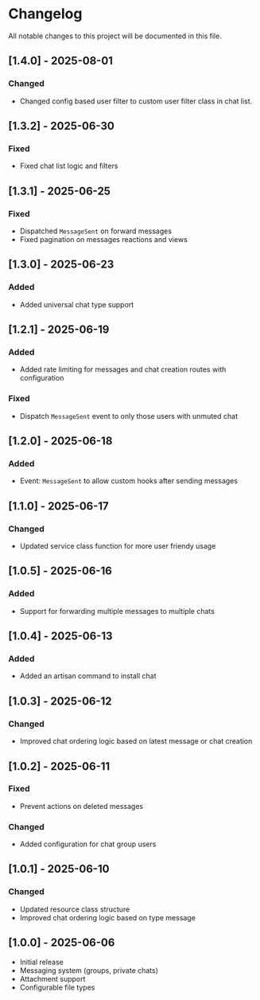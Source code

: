 # Changelog

All notable changes to this project will be documented in this file.

## [1.4.0] - 2025-08-01
### Changed
- Changed config based user filter to custom user filter class in chat list.

## [1.3.2] - 2025-06-30
### Fixed
- Fixed chat list logic and filters

## [1.3.1] - 2025-06-25
### Fixed
- Dispatched `MessageSent` on forward messages
- Fixed pagination on messages reactions and views

## [1.3.0] - 2025-06-23
### Added
- Added universal chat type support

## [1.2.1] - 2025-06-19
### Added
- Added rate limiting for messages and chat creation routes with configuration

### Fixed
- Dispatch `MessageSent` event to only those users with unmuted chat

## [1.2.0] - 2025-06-18
### Added
- Event: `MessageSent` to allow custom hooks after sending messages

## [1.1.0] - 2025-06-17
### Changed
- Updated service class function for more user friendy usage

## [1.0.5] - 2025-06-16
### Added
- Support for forwarding multiple messages to multiple chats

## [1.0.4] - 2025-06-13
### Added
- Added an artisan command to install chat

## [1.0.3] - 2025-06-12
### Changed
- Improved chat ordering logic based on latest message or chat creation

## [1.0.2] - 2025-06-11
### Fixed
- Prevent actions on deleted messages

### Changed
- Added configuration for chat group users

## [1.0.1] - 2025-06-10
### Changed
- Updated resource class structure
- Improved chat ordering logic based on type message

## [1.0.0] - 2025-06-06
- Initial release
- Messaging system (groups, private chats)
- Attachment support
- Configurable file types
